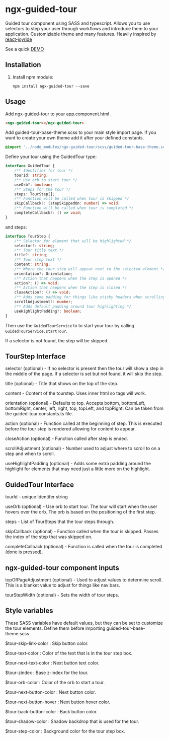 # ngx-guided-tour
Guided tour component using SASS and typescript. Allows you to use selectors to step your user through workflows and introduce them to your application. Customiziable theme and many features. Heavily inspired by [react-joyride](https://github.com/gilbarbara/react-joyride)

See a quick [DEMO](https://lsqlabs.github.io/ngx-guided-tour/dist/demo/)

## Installation

1. Install npm module:

    `npm install ngx-guided-tour --save`

## Usage

Add ngx-guided-tour to your app.component.html .
    
```html
<ngx-guided-tour></ngx-guided-tour>
```

Add guided-tour-base-theme.scss to your main style import page. If you want to create your own theme add it after your defined constants.

```scss
@import '../node_modules/ngx-guided-tour/scss/guided-tour-base-theme.scss';
```
Define your tour using the GuidedTour type:

```typescript
interface GuidedTour {
    /** Identifier for tour */
    tourId: string;
    /** Use orb to start tour */
    useOrb?: boolean;
    /** Steps for the tour */
    steps: TourStep[];
    /** Function will be called when tour is skipped */
    skipCallback?: (stepSkippedOn: number) => void;
    /** Function will be called when tour is completed */
    completeCallback?: () => void;
}
```

and steps:
```typescript
interface TourStep {
    /** Selector for element that will be highlighted */
    selector?: string;
    /** Tour title text */
    title?: string;
    /** Tour step text */
    content: string;
    /** Where the tour step will appear next to the selected element */
    orientation?: Orientation;
    /** Action that happens when the step is opened */
    action?: () => void;
    /** Action that happens when the step is closed */
    closeAction?: () => void;
    /** Adds some padding for things like sticky headers when scrolling to an element */
    scrollAdjustment?: number;
    /** Adds default padding around tour highlighting */
    useHighlightPadding?: boolean;
}
```

Then use the `GuidedTourService` to to start your tour by calling `GuidedTourService.startTour`.

If a selector is not found, the step will be skipped.

## TourStep Interface

selector (optional) - If no selector is present then the tour will show a step in the middle of the page. If a selector is set but not found, it will skip the step.

title (optional) - Title that shows on the top of the step.

content - Content of the tourstep. Uses inner html so tags will work.

orientation (optional) - Defaults to top. Accepts bottom, bottomLeft, bottomRight, center, left, right, top, topLeft, and topRight. Can be taken from the guided-tour.constants.ts file. 

action (optional) - Function called at the beginning of step. This is executed before the tour step is rendered allowing for content to appear.

closeAction (optional) - Function called after step is ended.

scrollAdjustment (optional) - Number used to adjust where to scroll to on a step and when to scroll.

useHighlightPadding (optional) - Adds some extra padding around the highlight for elements that may need just a little more on the highlight.

## GuidedTour Interface

tourId - unique Identifer string

useOrb (optional) - Use orb to start tour. The tour will start when the user hovers over the orb. The orb is based on the positioning of the first step.

steps - List of TourSteps that the tour steps through.

skipCallback (optional) - Function called when the tour is skipped. Passes the index of the step that was skipped on.

completeCallback (optional) - Function is called when the tour is completed (done is pressed).

## ngx-guided-tour component inputs

topOfPageAdjustment (optional) - Used to adjust values to determine scroll. This is a blanket value to adjust for things like nav bars.

tourStepWidth (optional) - Sets the width of tour steps.

## Style variables
These SASS variables have default values, but they can be set to customize the tour elements. Define them before importing guided-tour-base-theme.scss .

$tour-skip-link-color : Skip button color.

$tour-text-color : Color of the text that is in the tour step box.

$tour-next-text-color : Next button text color.

$tour-zindex : Base z-index for the tour.

$tour-orb-color : Color of the orb to start a tour.

$tour-next-button-color : Next button color.

$tour-next-button-hover : Next button hover color.

$tour-back-button-color : Back button color.

$tour-shadow-color : Shadow backdrop that is used for the tour.

$tour-step-color : Background color for the tour step box.
